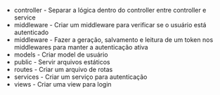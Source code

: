 * controller - Separar a lógica dentro do controller entre controller e service
* middleware - Criar um middleware para verificar se o usuário está autenticado
* middleware - Fazer a geração, salvamento e leitura de um token nos middlewares para manter a autenticação ativa
* models - Criar model de usuário
* public - Servir arquivos estáticos
* routes - Criar um arquivo de rotas
* services - Criar um serviço para autenticação
* views - Criar uma view para login
